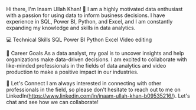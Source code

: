 Hi there, I'm Inaam Ullah Khan! 👋
I am a highly motivated data enthusiast with a passion for using data to inform business decisions. I have experience in SQL, Power BI, Python, and Excel, and I am constantly expanding my knowledge and skills in data analytics.

💻 Technical Skills
SQL
Power BI
Python
Excel
Video editing

🎯 Career Goals
As a data analyst, my goal is to uncover insights and help organizations make data-driven decisions. I am excited to collaborate with like-minded professionals in the fields of data analytics and video production to make a positive impact in our industries.

🤝 Let's Connect
I am always interested in connecting with other professionals in the field, so please don't hesitate to reach out to me on LinkedIn(https://www.linkedin.com/in/inaam-ullah-khan-b09535216/). Let's chat and see how we can collaborate!
